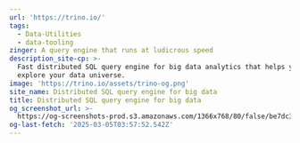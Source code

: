 ```yaml
---
url: 'https://trino.io/'
tags:
  - Data-Utilities
  - data-tooling
zinger: A query engine that runs at ludicrous speed
description_site-cp: >-
  Fast distributed SQL query engine for big data analytics that helps you
  explore your data universe.
image: 'https://trino.io/assets/trino-og.png'
site_name: Distributed SQL query engine for big data
title: Distributed SQL query engine for big data
og_screenshot_url: >-
  https://og-screenshots-prod.s3.amazonaws.com/1366x768/80/false/be7dc32d8d2b6c2d9cf9f8a3143feb8c5363cf2588d44812fcadb1283ecbc88b.jpeg
og-last-fetch: '2025-03-05T03:57:52.542Z'
---
```


